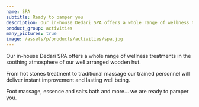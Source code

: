 ```yaml
---
name: SPA
subtitle: Ready to pamper you
description: Our in-house Dedari SPA offers a whole range of wellness treatments in the soothing atmosphere of our well arranged wooden hut.
product_group: activities
many_pictures: true
image: /assets/p/products/activities/spa.jpg
---
```

Our in-house Dedari SPA offers a whole range of wellness treatments in the soothing atmosphere of our well arranged wooden hut.

From hot stones treatment to traditional massage our trained personnel will deliver instant improvement and lasting well being.

Foot massage, essence and salts bath and more... we are ready to pamper you.
